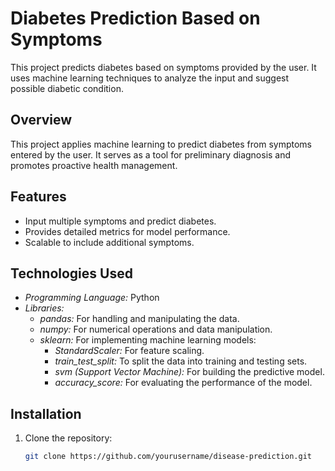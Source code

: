 # Diabetes Prediction Based on Symptoms

This project predicts diabetes based on symptoms provided by the user. It uses machine learning techniques to analyze the input and suggest possible diabetic condition.

## Overview
This project applies machine learning to predict diabetes from symptoms entered by the user. It serves as a tool for preliminary diagnosis and promotes proactive health management.

## Features
- Input multiple symptoms and predict diabetes.
- Provides detailed metrics for model performance.
- Scalable to include additional symptoms.

## Technologies Used
- *Programming Language:* Python
- *Libraries:*
  - *pandas:* For handling and manipulating the data.
  - *numpy:* For numerical operations and data manipulation.
  - *sklearn:* For implementing machine learning models:
    - *StandardScaler:* For feature scaling.
    - *train_test_split:* To split the data into training and testing sets.
    - *svm (Support Vector Machine):* For building the predictive model.
    - *accuracy_score:* For evaluating the performance of the model.

## Installation
1. Clone the repository:
   ```bash
   git clone https://github.com/yourusername/disease-prediction.git

